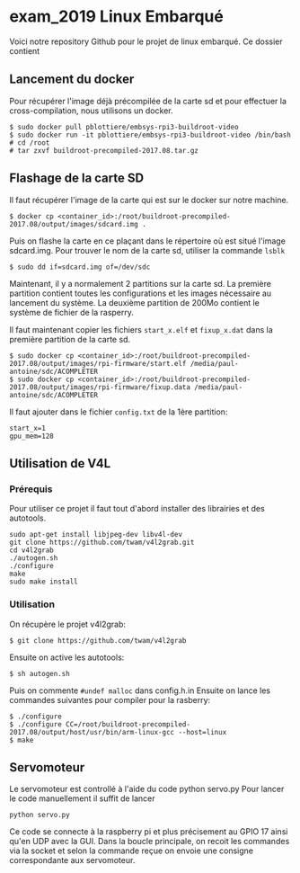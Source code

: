 # exam_2019 Linux Embarqué

Voici notre repository Github pour le projet de linux embarqué.
Ce dossier contient

## Lancement du docker

Pour récupérer l'image déjà précompilée de la carte sd et pour effectuer la cross-compilation, nous utilisons un docker.

```
$ sudo docker pull pblottiere/embsys-rpi3-buildroot-video
$ sudo docker run -it pblottiere/embsys-rpi3-buildroot-video /bin/bash
# cd /root
# tar zxvf buildroot-precompiled-2017.08.tar.gz
```

## Flashage de la carte SD

Il faut récupérer l'image de la carte qui est sur le docker sur notre machine.

```
$ docker cp <container_id>:/root/buildroot-precompiled-2017.08/output/images/sdcard.img .
```
Puis on flashe la carte en ce plaçant dans le répertoire où est situé l'image sdcard.img. Pour trouver le nom de la carte sd, utiliser la commande ```lsblk```

```
$ sudo dd if=sdcard.img of=/dev/sdc
```

Maintenant, il y a normalement 2 partitions sur la carte sd.
La première partition contient toutes les configurations et les images nécessaire au lancement du système.
La deuxième partition de 200Mo contient le système de fichier de la rasperry.

Il faut maintenant copier les fichiers ```start_x.elf``` et ```fixup_x.dat``` dans la première partition de la carte sd.

```
$ sudo docker cp <container_id>:/root/buildroot-precompiled-2017.08/output/images/rpi-firmware/start.elf /media/paul-antoine/sdc/ACOMPLETER
$ sudo docker cp <container_id>:/root/buildroot-precompiled-2017.08/output/images/rpi-firmware/fixup.data /media/paul-antoine/sdc/ACOMPLETER
```

Il faut ajouter dans le fichier `config.txt` de la 1ère partition:

````
start_x=1
gpu_mem=128
````

## Utilisation de V4L

### Prérequis

Pour utiliser ce projet il faut tout d'abord installer des librairies et des autotools.

````
sudo apt-get install libjpeg-dev libv4l-dev
git clone https://github.com/twam/v4l2grab.git
cd v4l2grab
./autogen.sh
./configure
make
sudo make install
````

### Utilisation

On récupère le projet v4l2grab:
````
$ git clone https://github.com/twam/v4l2grab
````
Ensuite on active les autotools:
````
$ sh autogen.sh
````
Puis on commente ````#undef malloc```` dans config.h.in
Ensuite on lance les commandes suivantes pour compiler pour la rasberry:
````
$ ./configure
$ ./configure CC=/root/buildroot-precompiled-2017.08/output/host/usr/bin/arm-linux-gcc --host=linux
$ make
````

## Servomoteur

Le servomoteur est controllé à l'aide du code python servo.py 
Pour lancer le code manuellement il suffit de lancer 
````
python servo.py
````

Ce code se connecte à la raspberry pi et plus précisement au GPIO 17 ainsi qu'en UDP avec la GUI.
Dans la boucle principale, on recoit les commandes via la socket et selon la commande reçue on envoie une consigne correspondante aux servomoteur.
